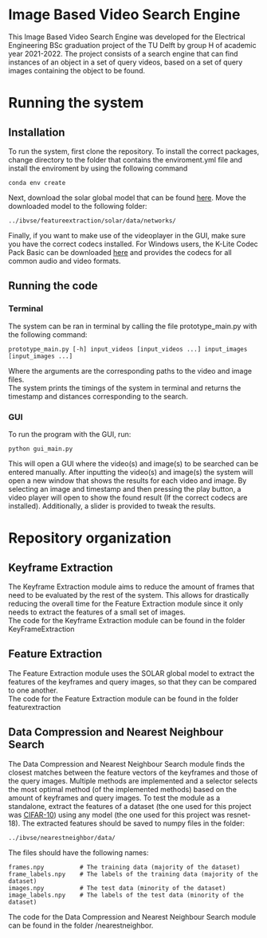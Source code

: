 # Image Based Video Search Engine 

This Image Based Video Search Engine was developed for the Electrical Engineering BSc graduation project of the TU Delft by group H of academic year 2021-2022. The project consists of a search engine that can find instances of an object in a set of query videos, based on a set of query images containing the object to be found. 

# Running the system
## Installation 
To run the system, first clone the repository. To install the correct packages, change directory to the folder that contains the enviroment.yml file and install the enviroment by using the following command
```
conda env create
```
Next, download the solar global model that can be found [here](https://imperialcollegelondon.box.com/shared/static/fznpeayct6btel2og2wjjgvqw0ziqnk4.pth). Move the downloaded model to the following folder: 
```
../ibvse/featureextraction/solar/data/networks/
``` 

Finally, if you want to make use of the videoplayer in the GUI, make sure you have the correct codecs installed. For Windows users, the K-Lite Codec Pack Basic can be downloaded [here](https://codecguide.com/download_k-lite_codec_pack_basic.htm) and provides the codecs for all common audio and video formats. 

## Running the code
### Terminal
The system can be ran in terminal by calling the file prototype_main.py with the following command:
```
prototype_main.py [-h] input_videos [input_videos ...] input_images [input_images ...]

```
Where the arguments are the corresponding paths to the video and image files. <br /> 
The system prints the timings of the system in terminal and returns the timestamp and distances corresponding to the search. 

### GUI
To run the program with the GUI, run:
```
python gui_main.py
```
This will open a GUI where the video(s) and image(s) to be searched can be entered manually. After inputting the video(s) and image(s) the system will open a new window that shows the results for each video and image. By selecting an image and timestamp and then pressing the play button, a video player will open to show the found result (If the correct codecs are installed). Additionally, a slider is provided to tweak the results.


# Repository organization 
## Keyframe Extraction 
The Keyframe Extraction module aims to reduce the amount of frames that need to be evaluated by the rest of the system. This allows for drastically reducing the overall time for the Feature Extraction module since it only needs to extract the features of a small set of images. <br />
The code for the Keyframe Extraction module can be found in the folder KeyFrameExtraction

## Feature Extraction 
The Feature Extraction module uses the SOLAR global model to extract the features of the keyframes and query images, so that they can be compared to one another. <br />
The code for the Feature Extraction  module can be found in the folder featurextraction

## Data Compression and Nearest Neighbour Search
The Data Compression and Nearest Neighbour Search module finds the closest matches between the feature vectors of the keyframes and those of the query images. Multiple methods are implemented and a selector selects the most optimal method (of the implemented methods) based on the amount of keyframes and query images. To test the module as a standalone, extract the features of a dataset (the one used for this project was [CIFAR-10](https://www.cs.toronto.edu/~kriz/cifar.html)) using any model (the one used for this project was resnet-18). The extracted features should be saved to numpy files in the folder:
```
../ibvse/nearestneighbor/data/
```
The files should have the following names: 
```
frames.npy          # The training data (majority of the dataset)
frame_labels.npy    # The labels of the training data (majority of the dataset)
images.npy          # The test data (minority of the dataset)
image_labels.npy    # The labels of the test data (minority of the dataset)
```
The code for the Data Compression and Nearest Neighbour Search module can be found in the folder /nearestneighbor.
